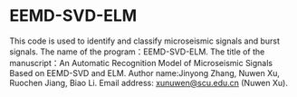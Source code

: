 # EEMD-SVD-ELM
This code is used to identify and classify microseismic signals and burst signals.
The name of the program：EEMD-SVD-ELM.
The title of the manuscript：An Automatic Recognition Model of Microseismic Signals Based on EEMD-SVD and ELM.
Author name:Jinyong Zhang, Nuwen Xu, Ruochen Jiang, Biao Li.
Email address: xunuwen@scu.edu.cn (Nuwen Xu).
